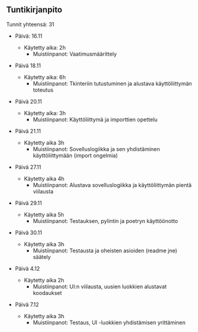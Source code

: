 ## Tuntikirjanpito

Tunnit yhteensä: 31 

- Päivä: 16.11
	- Käytetty aika: 2h
		- Muistiinpanot: Vaatimusmäärittely

- Päivä 18.11
	- Käytetty aika: 6h
		- Muistiinpanot: Tkinteriin tutustuminen ja alustava käyttöliittymän toteutus

- Päivä 20.11
	- Käytetty aika: 3h
		- Muistiinpanot: Käyttöliittymä ja importtien opettelu

- Päivä 21.11
	- Käytetty aika 3h
		- Muistiinpanot: Sovelluslogiikka ja sen yhdistäminen käyttöliittymään (import ongelmia)

- Päivä 27.11
	- Käytetty aika 4h
		- Muistiinpanot: Alustava sovelluslogiikka ja käyttöliittymän pientä viilausta

- Päivä 29.11
	- Käytetty aika 5h
		- Muistiinpanot: Testauksen, pylintin ja poetryn käyttöönotto

- Päivä 30.11
	- Käytetty aika 3h
		- Muistiinpanot: Testausta ja oheisten asioiden (readme jne) säätely

- Päivä 4.12
	- Käytetty aika 2h
		- Muistiinpanot: UI:n viilausta, uusien luokkien alustavat koodaukset

- Päivä 7.12
	- Käytetty aika 3h
		- Muistiinpanot: Testaus, UI -luokkien yhdistämisen yrittäminen
